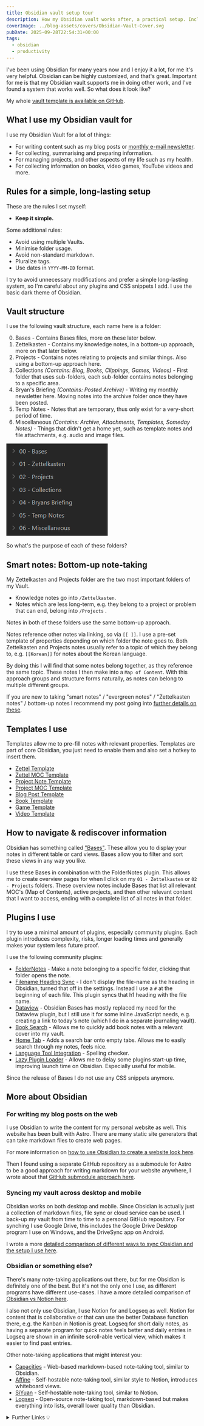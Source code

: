 ```yaml
---
title: Obsidian vault setup tour
description: How my Obsidian vault works after, a practical setup. Including bottom-up Zettelkasten notes, plugins, Bases and my general rules.
coverImage: ../blog-assets/covers/Obsidian-Vault-Cover.svg
pubDate: 2025-09-28T22:54:31+00:00
tags:
  - obsidian
  - productivity
---
```


I've been using Obsidian for many years now and I enjoy it a lot, for me it's very helpful. Obsidian can be highly customized, and that's great. Important for me is that my Obsidian vault supports me in doing other work, and I've found a system that works well. So what does it look like?

My whole [vault template is available on GitHub](https://github.com/BryanHogan/obsidian-vault-template).

## What I use my Obsidian vault for

I use my Obsidian Vault for a lot of things: 
- For writing content such as my blog posts or [monthly e-mail newsletter](/follow).
- For collecting, summarising and preparing information.
- For managing projects, and other aspects of my life such as my health.
- For collecting information on books, video games, YouTube videos and more.

## Rules for a simple, long-lasting setup

These are the rules I set myself:
- **Keep it simple.**

Some additional rules:
- Avoid using multiple Vaults.
- Minimise folder usage.
- Avoid non-standard markdown.
- Pluralize tags.
- Use dates in `YYYY-MM-DD` format.

I try to avoid unnecessary modifications and prefer a simple long-lasting system, so I'm careful about any plugins and CSS snippets I add. I use the basic dark theme of Obsidian.

## Vault structure

I use the following vault structure, each name here is a folder:

0. Bases - Contains Bases files, more on these later below.
1. Zettelkasten - Contains my knowledge notes, in a bottom-up approach, more on that later below.
2. Projects - Contains notes relating to projects and similar things. Also using a bottom-up approach here.
3. Collections *(Contains: Blog, Books, Clippings, Games, Videos)* - First folder that uses sub-folders, each sub-folder contains notes belonging to a specific area.
4. Bryan's Briefing *(Contains: Posted Archive)* - Writing my monthly newsletter here. Moving notes into the archive folder once they have been posted.
5. Temp Notes - Notes that are temporary, thus only exist for a very-short period of time.
6. Miscellaneous *(Contains: Archive, Attachments, Templates, Someday Notes)* - Things that didn't get a home yet, such as template notes and file attachments, e.g. audio and image files.

![Obsidian vault folders](../blog-assets/images/Obsidian-Vault-Folders.png)

So what's the purpose of each of these folders?

## Smart notes: Bottom-up note-taking

My Zettelkasten and Projects folder are the two most important folders of my Vault.

- Knowledge notes go into `/Zettelkasten`.
- Notes which are less long-term, e.g. they belong to a project or problem that can end, belong into `/Projects` .

Notes in both of these folders use the same bottom-up approach.

Notes reference other notes via linking, so via `[[ ]]`. I use a pre-set template of properties depending on which folder the note goes to. Both Zettelkasten and Projects notes usually refer to a topic of which they belong to, e.g. `[[Korean]]` for notes about the Korean language.

By doing this I will find that some notes belong together, as they reference the same topic. These notes I then make into a `Map of Content`. With this approach groups and structure forms naturally, as notes can belong to multiple different groups.

If you are new to taking "smart notes" / "evergreen notes" / "Zettelkasten notes" / bottom-up notes I recommend my post going into [further details on these](/blog/obsidian-zettelkasten).

## Templates I use

Templates allow me to pre-fill notes with relevant properties. Templates are part of core Obsidian, you just need to enable them and also set a hotkey to insert them.

- [Zettel Template](https://github.com/BryanHogan/obsidian-vault-template/blob/master/05%20-%20Miscellaneous/Templates/01A%20-%20Zettel.md)
- [Zettel MOC Template](https://github.com/BryanHogan/obsidian-vault-template/blob/master/05%20-%20Miscellaneous/Templates/01B%20-%20Zettel%20MOC.md)
- [Project Note Template](https://github.com/BryanHogan/obsidian-vault-template/blob/master/05%20-%20Miscellaneous/Templates/02A%20-%20Project%20Note.md)
- [Project MOC Template](https://github.com/BryanHogan/obsidian-vault-template/blob/master/05%20-%20Miscellaneous/Templates/02B%20-%20Project%20MOC.md)
- [Blog Post Template](https://github.com/BryanHogan/obsidian-vault-template/blob/master/05%20-%20Miscellaneous/Templates/03A%20-%20Blog%20Post.md)
- [Book Template](https://github.com/BryanHogan/obsidian-vault-template/blob/master/05%20-%20Miscellaneous/Templates/03B%20-%20Book.md)
- [Game Template](https://github.com/BryanHogan/obsidian-vault-template/blob/master/05%20-%20Miscellaneous/Templates/03C%20-%20Game.md)
- [Video Template](https://github.com/BryanHogan/obsidian-vault-template/blob/master/05%20-%20Miscellaneous/Templates/03D%20-%20Video.md)

## How to navigate & rediscover information

Obsidian has something called ["Bases"](https://help.obsidian.md/bases). These allow you to display your notes in different table or card views. Bases allow you to filter and sort these views in any way you like.

I use these Bases in combination with the FolderNotes plugin. This allows me to create overview pages for when I click on my `01 - Zettelkasten` or `02 - Projects` folders. These overview notes include Bases that list all relevant MOC's (Map of Contents), active projects, and then other relevant content that I want to access, ending with a complete list of all notes in that folder.

## Plugins I use

I try to use a minimal amount of plugins, especially community plugins. Each plugin introduces complexity, risks, longer loading times and generally makes your system less future proof.

I use the following community plugins:

- [FolderNotes](https://github.com/LostPaul/obsidian-folder-notes) - Make a note belonging to a specific folder, clicking that folder opens the note.
- [Filename Heading Sync](https://github.com/dvcrn/obsidian-filename-heading-sync) - I don't display the file-name as the heading in Obsidian, turned that off in the settings. Instead I use a `#` at the beginning of each file. This plugin syncs that h1 heading with the file name.
- [Dataview](https://github.com/blacksmithgu/obsidian-dataview) - Obsidian Bases has mostly replaced my need for the Dataview plugin, but I still use it for some inline JavaScript needs, e.g. creating a link to today's note (which I do in a separate journaling vault).
- [Book Search](https://github.com/anpigon/obsidian-book-search-plugin) - Allows me to quickly add book notes with a relevant cover into my vault.
- [Home Tab](https://github.com/olrenso/obsidian-home-tab) - Adds a search bar onto empty tabs. Allows me to easily search through my notes, feels nice.
- [Language Tool Integration](https://github.com/Clemens-E/obsidian-languagetool-plugin) - Spelling checker.
- [Lazy Plugin Loader](https://github.com/alangrainger/obsidian-lazy-plugins) - Allows me to delay some plugins start-up time, improving launch time on Obsidian. Especially useful for mobile.

Since the release of Bases I do not use any CSS snippets anymore.

## More about Obsidian

### For writing my blog posts on the web

I use Obsidian to write the content for my personal website as well. This website has been built with Astro. There are many static site generators that can take markdown files to create web pages.

For more information on [how to use Obsidian to create a website look here](/blog/obsidian-website).

Then I found using a separate GitHub repository as a submodule for Astro to be a good approach for writing markdown for your website anywhere, I wrote about that [GitHub submodule approach here](/blog/obsidian-astro-submodule).

### Syncing my vault across desktop and mobile

Obsidian works on both desktop and mobile. Since Obsidian is actually just a collection of markdown files, file sync or cloud service can be used. I back-up my vault from time to time to a personal GitHub repository. For synching I use Google Drive, this includes the Google Drive Desktop program I use on Windows, and the DriveSync app on Android.

I wrote a more [detailed comparison of different ways to sync Obsidian and the setup I use here](/blog/how-to-sync-obsidian). 

### Obsidian or something else?

There's many note-taking applications out there, but for me Obsidian is definitely one of the best. But it's not the only one I use, as different programs have different use-cases. I have a more detailed comparison of [Obsidian vs Notion here](/blog/notion-obsidian-comparison).

I also not only use Obsidian, I use Notion for and Logseq as well. Notion for content that is collaborative or that can use the better Database function there, e.g. the Kanban in Notion is great. Logseq for short daily notes, as having a separate program for quick notes feels better and daily entries in Logseq are shown in an infinite scroll-able vertical view, which makes it easier to find past entries.

Other note-taking applications that might interest you:

- [Capacities](https://capacities.io/) - Web-based markdown-based note-taking tool, similar to Obsidian.
- [Affine](https://affine.pro/) - Self-hostable note-taking tool, similar style to Notion, introduces whiteboard views.
- [SiYuan](https://github.com/siyuan-note/siyuan) - Self-hostable note-taking tool, similar to Notion.
- [Logseq](https://logseq.com/) - Open-source note-taking tool, markdown-based but makes everything into lists, overall lower quality than Obsidian.

<details><summary>Further Links 💡</summary>

- Obsidian vault tour of the current Obsidian CEO: https://stephango.com/vault

</details>
